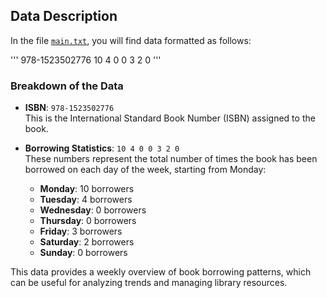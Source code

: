## Data Description

In the file [`main.txt`](main.txt), you will find data formatted as follows:

''' 978-1523502776 10 4 0 0 3 2 0 '''
### Breakdown of the Data

- **ISBN**: `978-1523502776`  
  This is the International Standard Book Number (ISBN) assigned to the book.

- **Borrowing Statistics**: `10 4 0 0 3 2 0`  
  These numbers represent the total number of times the book has been borrowed on each day of the week, starting from Monday:

  - **Monday**: 10 borrowers
  - **Tuesday**: 4 borrowers
  - **Wednesday**: 0 borrowers
  - **Thursday**: 0 borrowers
  - **Friday**: 3 borrowers
  - **Saturday**: 2 borrowers
  - **Sunday**: 0 borrowers

This data provides a weekly overview of book borrowing patterns, which can be useful for analyzing trends and managing library resources.
